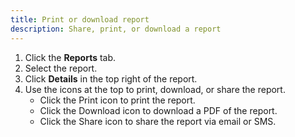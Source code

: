 ```yaml
---
title: Print or download report
description: Share, print, or download a report
---
```

<div id="expensify-classic" markdown="1">

1. Click the **Reports** tab.
2. Select the report. 
3. Click **Details** in the top right of the report.
4. Use the icons at the top to print, download, or share the report. 
   - Click the Print icon to print the report.
   - Click the Download icon to download a PDF of the report.
   - Click the Share icon to share the report via email or SMS.

</div>
